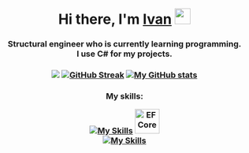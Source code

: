 <h1 align="center">Hi there, I'm <a href="https://daniilshat.ru/" target="_blank">Ivan</a> 
<img src="https://github.com/blackcater/blackcater/raw/main/images/Hi.gif" height="32"/></h1>
<h3 align="center">
Structural engineer who is currently learning programming.<br />
I use C# for my projects.
</h3>


<h3 align="center">

![](http://github-profile-summary-cards.vercel.app/api/cards/profile-details?username=IvanPovaliaev&theme=default)
[![GitHub Streak](https://streak-stats.demolab.com/?user=IvanPovaliaev)](https://git.io/streak-stats)
[![My GitHub stats](https://github-readme-stats.vercel.app/api?username=IvanPovaliaev&theme=transparent&show_icons=true)](https://github.com/IvanPovaliaev/github-readme-stats) </h3>

<h3 align="center">My skills:
  
  [![My Skills](https://skillicons.dev/icons?i=cs,dotnet,postman,visualstudio,redis&theme=dark&perline=15)](https://skillicons.dev) <img src="https://github.com/user-attachments/assets/79a2e57b-38a2-44ed-b358-1835b787b991" alt="EF Core" width="50" height="50"> <br/>
  [![My Skills](https://skillicons.dev/icons?i=git,docker,postgresql,html,css&theme=dark&perline=15)](https://skillicons.dev) 
</h3>
<!--
**IvanPovaliaev/IvanPovaliaev** is a ✨ _special_ ✨ repository because its `README.md` (this file) appears on your GitHub profile.

Here are some ideas to get you started:

- 🔭 I’m currently working on ...
- 🌱 I’m currently learning ...
- 👯 I’m looking to collaborate on ...
- 🤔 I’m looking for help with ...
- 💬 Ask me about ...
- 📫 How to reach me: ...
- 😄 Pronouns: ...
- ⚡ Fun fact: ...
-->

